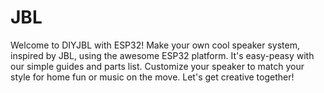 # JBL
Welcome to DIYJBL with ESP32! Make your own cool speaker system, inspired by JBL, using the awesome ESP32 platform. It's easy-peasy with our simple guides and parts list. Customize your speaker to match your style for home fun or music on the move. Let's get creative together!

